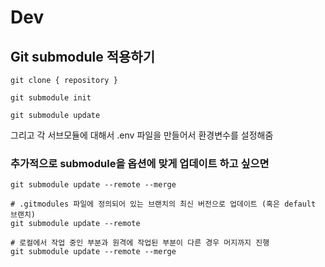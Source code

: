 # Dev

## Git submodule 적용하기

`git clone { repository }`

`git submodule init`

`git submodule update`

그리고 각 서브모듈에 대해서 .env 파일을 만들어서 환경변수를 설정해줌

### 추가적으로 submodule을 옵션에 맞게 업데이트 하고 싶으면

```
git submodule update --remote --merge

# .gitmodules 파일에 정의되어 있는 브랜치의 최신 버전으로 업데이트 (혹은 default 브랜치)
git submodule update --remote

# 로컬에서 작업 중인 부분과 원격에 작업된 부분이 다른 경우 머지까지 진행
git submodule update --remote --merge
```
